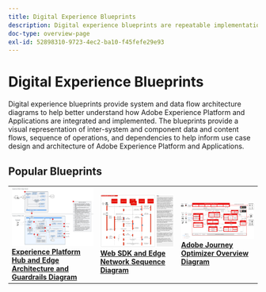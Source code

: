 ```yaml
---
title: Digital Experience Blueprints
description: Digital experience blueprints are repeatable implementations to address strategy and solve established business problems. They accelerate time-to-value and provide a fast path to success.
doc-type: overview-page
exl-id: 52898310-9723-4ec2-ba10-f45fefe29e93
---
```

# Digital Experience Blueprints

Digital experience blueprints provide system and data flow architecture diagrams to help better understand how Adobe Experience Platform and Applications are integrated and implemented. The blueprints provide a visual representation of inter-system and component data and content flows, sequence of operations, and dependencies to help inform use case design and architecture of Adobe Experience Platform and Applications.

## Popular Blueprints

<table>
<tr>
  <td>
    <a href="experience-platform/guardrails.md">
      <img alt="Experience Platform Hub and Edge Architecture" src="experience-platform/assets/aep_edge_hub_latency_v1.svg" />
    </a>
    <div>
      <a href="experience-platform/guardrails.md">
    <strong>Experience Platform Hub and Edge Architecture and Guardrails Diagram</strong>
    </a>
    </div>
  </td>
   <td>
    <a href="experience-platform/deployment/websdk.md">
      <img alt="Edge Sequence Diagram" src="experience-platform/deployment/assets/web_sdk_sequence.svg" />
    </a>
    <div>
      <a href="experience-platform/deployment/websdk.md">
    <strong>Web SDK and Edge Network Sequence Diagram</strong>
    </a>
    </div>
  </td>
  <td>
    <a href="customer-journeys/journey-optimizer-overview.md">
      <img alt="Journey Optimizer Overview Diagram" src="customer-journeys/journey-optimizer/images/ajo-architecture.svg" />
    </a>
    <div>
      <a href="customer-journeys/journey-optimizer-overview.md">
    <strong>Adobe Journey Optimizer Overview Diagram</strong>
    </a>
    </div>
  </td>
</tr>
</table>

</div>